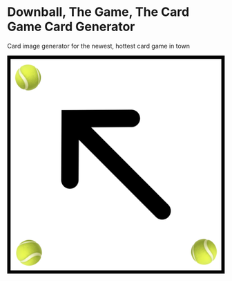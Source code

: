 # Downball, The Game, The Card Game Card Generator

Card image generator for the newest, hottest card game in town

![](GeneratedCards/UpLeft1110.png)